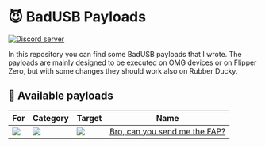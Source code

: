# 😈 BadUSB Payloads
[![Discord server](https://img.shields.io/badge/Discord%20server-7289da?style=flat-square&logo=discord&logoColor=white)](https://discord.gg/5vrJbbW3ve)

In this repository you can find some BadUSB payloads that I wrote. The payloads are mainly designed to be executed on OMG devices or on Flipper Zero, but with some changes they should work also on Rubber Ducky.

## 🚀 Available payloads
| For | Category | Target | Name |
| --- | --- | --- | --- |
| ![](https://img.shields.io/badge/%F0%9F%90%AC-Flipper-FF8200?style=for-the-badge&labelColor=FF8200) | ![](https://img.shields.io/badge/%F0%9F%A4%96-Execution-blue?style=for-the-badge&labelColor=blue) | ![](https://img.shields.io/badge/Linux-FCC624?style=for-the-badge&logo=linux&logoColor=black) | [Bro, can you send me the FAP?](./execution/bro_can_you_send_me_the_fap/README.md) |
